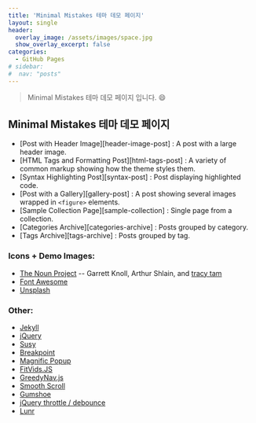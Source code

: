 ```yaml
---
title: 'Minimal Mistakes 테마 데모 페이지'
layout: single
header:
  overlay_image: /assets/images/space.jpg
  show_overlay_excerpt: false
categories:
  - GitHub Pages
# sidebar:
#  nav: "posts"
---
```


> Minimal Mistakes 테마 데모 페이지 입니다. :smile:

## Minimal Mistakes 테마 데모 페이지

* [Post with Header Image][header-image-post] : A post with a large header image.
* [HTML Tags and Formatting Post][html-tags-post] : A variety of common markup showing how the theme styles them. 
* [Syntax Highlighting Post][syntax-post] : Post displaying highlighted code.
* [Post with a Gallery][gallery-post] : A post showing several images wrapped in `<figure>` elements. 
* [Sample Collection Page][sample-collection] : Single page from a collection. 
* [Categories Archive][categories-archive] : Posts grouped by category. 
* [Tags Archive][tags-archive] : Posts grouped by tag. 

### Icons + Demo Images:

* [The Noun Project](https://thenounproject.com) -- Garrett Knoll, Arthur Shlain, and [tracy tam](https://thenounproject.com/tracytam)
* [Font Awesome](http://fontawesome.io/)
* [Unsplash](https://unsplash.com/)

### Other:

* [Jekyll](http://jekyllrb.com/)
* [jQuery](http://jquery.com/)
* [Susy](http://susy.oddbird.net/)
* [Breakpoint](http://breakpoint-sass.com/)
* [Magnific Popup](http://dimsemenov.com/plugins/magnific-popup/)
* [FitVids.JS](http://fitvidsjs.com/)
* [GreedyNav.js](https://github.com/lukejacksonn/GreedyNav)
* [Smooth Scroll](https://github.com/cferdinandi/smooth-scroll)
* [Gumshoe](https://github.com/cferdinandi/gumshoe)
* [jQuery throttle / debounce](http://benalman.com/projects/jquery-throttle-debounce-plugin/)
* [Lunr](http://lunrjs.com)
